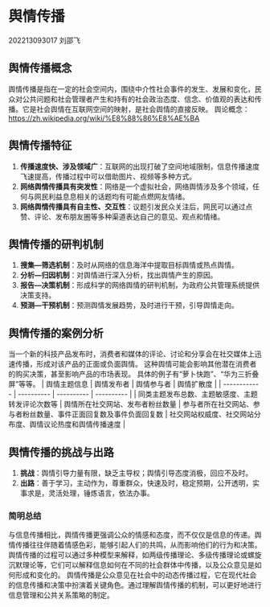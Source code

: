 # 舆情传播
202213093017
刘邵飞
## 舆情传播概念

舆情传播是指在一定的社会空间内，围绕中介性社会事件的发生、发展和变化，民众对公共问题和社会管理者产生和持有的社会政治态度、信念、价值观的表达和传播。它是社会舆情在互联网空间的映射，是社会舆情的直接反映。
舆论概念：https://zh.wikipedia.org/wiki/%E8%88%86%E8%AE%BA

## 舆情传播特征

1. **传播速度快、涉及领域广**：互联网的出现打破了空间地域限制，信息传播速度飞速提高，传播过程中可以借助图片、视频等多种方式。
2. **网络舆情传播具有突发性**：网络是一个虚拟社会，网络舆情涉及多个领域，任何与网民利益息息相关的话题均有可能点燃网友情绪。
3. **网络舆情传播具有自主性、交互性**：议题引发民众关注后，网民可以通过点赞、评论、发布朋友圈等多种渠道表达自己的意见、观点和情绪。

## 舆情传播的研判机制
1. **搜集—筛选机制**：及时从网络的信息海洋中提取目标舆情或热点舆情。
2. **分析—归因机制**：对舆情进行深入分析，找出舆情产生的原因。
3. **报告—决策机制**：形成科学的网络舆情的研判机制，为政府公共管理系统提供决策支持。
4. **预测—干预机制**：预测舆情发展趋势，及时进行干预，引导舆情走向。

## 舆情传播的案例分析
当一个新的科技产品发布时，消费者和媒体的评论、讨论和分享会在社交媒体上迅速传播，形成对该产品的正面或负面舆情。
这种舆情可能会影响其他潜在消费者的购买决策，甚至影响产品的市场表现。
具体的例子有“萝卜快跑”、“华为三折叠屏”等等。
| 舆情主题信息 | 舆情发布者 | 舆情参与者 | 舆情扩散度 |
| ------------ | ---------- | ---------- | ---------- |
| 同类主题发布总数、主题敏感度、主题转发评论次数等 | 舆情所在社交网站、发布者粉丝数量 | 参与者所在社交网站、参与者粉丝数量、事件正面回复数及事件负面回复数 | 社交网站权威度、社交网站分布度、舆情议论热度和舆情传播速度 |

## 舆情传播的挑战与出路
1. **挑战**：舆情引导力量有限，缺乏主导权；舆情引导态度消极，回应不及时。
2. **出路**：善于学习，主动作为，尊重群众，快速及时，稳定预期，公开透明，实事求是，灵活处理，锤炼语言，依法办事。

### 简明总结
与信息传播相比，舆情传播更强调公众的情感和态度，而不仅仅是信息的传递。舆情传播往往伴随着情感色彩，能够引起人们的共鸣，从而影响他们的行为和决策。
舆情传播的过程可以通过多种模型来解释，如两级传播理论、多级传播理论或螺旋沉默理论等，它们可以解释信息如何在不同的社会群体中传播，以及公众意见是如何形成和变化的。
舆情传播是公众意见在社会中的动态传播过程，它在现代社会的信息传播和决策中扮演着关键角色。通过理解舆情传播的机制，可以更好地进行信息管理和公共关系策略的制定。
